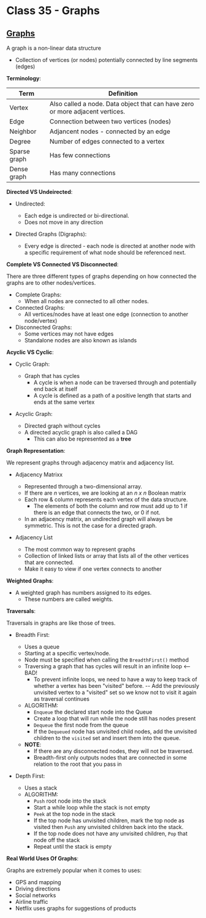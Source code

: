 # Class 35 - Graphs

## [Graphs](https://codefellows.github.io/common_curriculum/data_structures_and_algorithms/Code_401/class-35/resources/graphs.html)

A graph is a non-linear data structure

* Collection of vertices (or nodes) potentially connected by line segments (edges)

**Terminology**:

| Term | Definition |
| --- | --- |
| Vertex | Also called a node. Data object that can have zero or more adjacent vertices. |
| Edge | Connection between two vertices (nodes) |
| Neighbor | Adjancent nodes - connected by an edge |
| Degree | Number of edges connected to a vertex |
| Sparse graph | Has few connections |
| Dense graph | Has many connections |

**Directed VS Undeirected**:

* Undirected:
  * Each edge is undirected or bi-directional.
  * Does not move in any direction

* Directed Graphs (Digraphs):
  * Every edge is directed - each node is directed at another node with a specific requirement of what node should be referenced next.

**Complete VS Connected VS Disconnected**:

There are three different types of graphs depending on how connected the graphs are to other nodes/vertices.

* Complete Graphs:
  * When all nodes are connected to all other nodes.
* Connected Graphs:
  * All vertices/nodes have at least one edge (connection to another node/vertex)
* Disconnected Graphs:
  * Some vertices may not have edges
  * Standalone nodes are also known as islands

**Acyclic VS Cyclic**:

* Cyclic Graph:
  * Graph that has cycles
    * A cycle is when a node can be traversed through and potentially end back at itself
    * A cycle is defined as a path of a positive length that starts and ends at the same vertex

* Acyclic Graph:
  * Directed graph without cycles
  * A directed acyclic graph is also called a DAG
    * This can also be represented as a **tree**
  
**Graph Representation**:

We represent graphs through adjacency matrix and adjacency list.

* Adjacency Matrixx
  * Represented through a two-dimensional array.
  * If there are *n* vertices, we are looking at an *n x n* Boolean matrix
  * Each row & column represents each vertex of the data structure.
    * The elements of both the column and row must add up to 1 if there is an edge that connects the two, or 0 if not.
  * In an adjacency matrix, an undirected graph will always be symmetric. This is not the case for a directed graph.

* Adjacency List
  * The most common way to represent graphs
  * Collection of linked lists or array that lists all of the other vertices that are connected.
  * Make it easy to view if one vertex connects to another

**Weighted Graphs**:

* A weighted graph has numbers assigned to its edges.
  * These numbers are called weights.

**Traversals**:

Traversals in graphs are like those of trees.

* Breadth First:
  * Uses a queue
  * Starting at a specific vertex/node.
  * Node must be specified when calling the `BreadthFirst()` method
  * Traversing a graph that has cycles will result in an infinite loop <-- BAD!
    * To prevent infinite loops, we need to have a way to keep track of whether a vertex has been "visited" before. -- Add the previously unvisited vertex to a "visited" set so we know not to visit it again as traversal continues
  * ALGORITHM:
    * `Enqueue` the declared start node into the Queue
    * Create a loop that will run while the node still has nodes present
    * `Dequeue` the first node from the queue
    * If the `Dequeued` node has unvisited child nodes, add the unvisited children to the `visited` set and insert them into the queue.
  * **NOTE**: 
    * If there are any disconnected nodes, they will not be traversed.
    * Breadth-first only outputs nodes that are connected in some relation to the root that you pass in

* Depth First:
  * Uses a stack
  * ALGORITHM:
    * `Push` root node into the stack
    * Start a while loop while the stack is not empty
    * `Peek` at the top node in the stack
    * If the top node has unvisited children, mark the top node as visited then `Push` any unvisited children back into the stack.
    * If the top node does not have any unvisited children, `Pop` that node off the stack
    * Repeat until the stack is empty

**Real World Uses Of Graphs**:

Graphs are extremely popular when it comes to uses:

* GPS and mapping
* Driving directions
* Social networks
* Airline traffic
* Netflix uses graphs for suggestions of products
